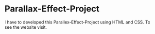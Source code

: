 # Parallax-Effect-Project
I have to developed this Parallex-Effect-Project using HTML and CSS. To see the website visit.
